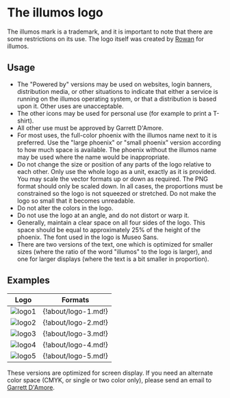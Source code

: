 # The illumos logo

The illumos mark is a trademark, and it is important to note that there are
some restrictions on its use. The logo itself was created by
[Rowan](mailto:rown@roseviolet.net) for illumos.

## Usage

* The "Powered by" versions may be used on websites, login banners, distribution media, or other situations to indicate that either a service is running on the illumos operating system, or that a distribution is based upon it. Other uses are unacceptable.
* The other icons may be used for personal use (for example to print a T-shirt).
* All other use must be approved by Garrett D'Amore.
* For most uses, the full-color phoenix with the illumos name next to it is preferred. Use the "large phoenix" or "small phoenix" version according to how much space is available. The phoenix without the illumos name may be used where the name would be inappropriate.
* Do not change the size or position of any parts of the logo relative to each other. Only use the whole logo as a unit, exactly as it is provided. You may scale the vector formats up or down as required. The PNG format should only be scaled down. In all cases, the proportions must be constrained so the logo is not squeezed or stretched. Do not make the logo so small that it becomes unreadable.
* Do not alter the colors in the logo.
* Do not use the logo at an angle, and do not distort or warp it.
* Generally, maintain a clear space on all four sides of the logo. This space should be equal to approximately 25% of the height of the phoenix.  The font used in the logo is Museo Sans.
* There are two versions of the text, one which is optimized for smaller sizes (where the ratio of the word "illumos" to the logo is larger), and one for larger displays (where the text is a bit smaller in proportion).

## Examples

| Logo | Formats |
|---|---|
| ![logo1](../images/logo/PhoenixRGB.png) | {!about/logo-1.md!} |
| ![logo2](../images/logo/MediumPhoenixLogotypeRGB.png) | {!about/logo-2.md!} |
| ![logo3](../images/logo/DarkMediumPhoenixLogotypeRGB.png) | {!about/logo-3.md!} |
| ![logo4](../images/logo/Illumos-web-126px.png) | {!about/logo-4.md!} |
| ![logo5](../images/logo/Illumos-web-dark-63px.png) | {!about/logo-5.md!} |

These versions are optimized for screen display. If you need an alternate color
space (CMYK, or single or two color only), please send an email to [Garrett
D'Amore](mailto:garrett@damore.org).

